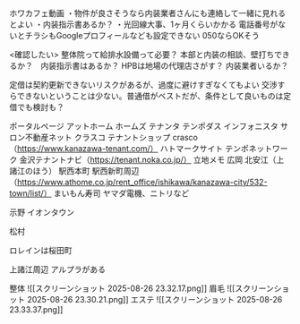 ホワカフェ動画
・物件が良さそうなら内装業者さんにも連絡して一緒に見れるとよい
・内装指示書あるか？
・光回線大事、1ヶ月くらいかかる
電話番号がないとチラシもGoogleプロフィールなども設定できない
050ならOKそう

<確認したい>
整体院って給排水設備って必要？
本部と内装の相談、壁打ちできるか？　内装指示書はあるか？
HPBは地場の代理店さがす？
内装業者いるか？

定借は契約更新できないリスクがあるが、過度に避けすぎなくてもよい
交渉すらできないということは少ない。普通借がベストだが、条件として良いものは定借でも検討も？

ポータルページ
アットホーム
ホームズ
テナンタ
テンポダス
インフォニスタ
サロン不動産ネット
クラスコ
テナントショップ
crasco（https://www.kanazawa-tenant.com/）
ハトマークサイト
テンポネットワーク
金沢テナントナビ（https://tenant.noka.co.jp/） 
立地メモ
広岡
北安江（上諸江のほう）
駅西本町
駅西新町周辺（https://www.athome.co.jp/rent_office/ishikawa/kanazawa-city/532-town/list/）
まいもん寿司
ヤマダ電機、ニトリなど

示野
イオンタウン

松村

ロレインは桜田町

上諸江周辺
アルプラがある

整体
![[スクリーンショット 2025-08-26 23.32.17.png]]
眉毛
![[スクリーンショット 2025-08-26 23.30.21.png]]
エステ
![[スクリーンショット 2025-08-26 23.33.37.png]]